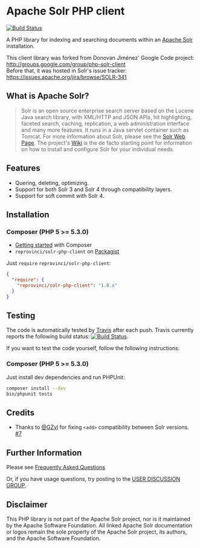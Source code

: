 # Apache Solr PHP client
[![Build Status](https://travis-ci.org/reprovinci/solr-php-client.png)](https://travis-ci.org/reprovinci/solr-php-client)

A PHP library for indexing and searching documents within an [Apache Solr](http://lucene.apache.org/solr/)
installation.

This client library was forked from Donovan Jiménez' Google Code project: http://groups.google.com/group/php-solr-client  
Before that, it was hosted in Solr's issue tracker: https://issues.apache.org/jira/browse/SOLR-341

## What is Apache Solr?
> Solr is an open source enterprise search server based on the Lucene Java search library, with XML/HTTP
  and JSON APIs, hit highlighting, faceted search, caching, replication, a web administration interface
  and many more features. It runs in a Java servlet container such as Tomcat.
> For more information about Solr, please see the [Solr Web Page](http://lucene.apache.org/solr/). The
  project's [Wiki](http://wiki.apache.org/solr/) is the de facto starting point for information on how
  to install and configure Solr for your individual needs.

## Features
 * Quering, deleting, optimizing.
 * Support for both Solr 3 and Solr 4 through compatibility layers.
 * Support for soft commit with Solr 4.

## Installation

### Composer (PHP 5 >= 5.3.0)
 * [Getting started](http://getcomposer.org/doc/00-intro.md) with Composer
 * `reprovinci/solr-php-client` on [Packagist](http://packagist.org/packages/reprovinci/solr-php-client)

Just `require` `reprovinci/solr-php-client`:

```json
{
  "require": {
    "reprovinci/solr-php-client": "1.0.x"
  }
}
```

## Testing
The code is automatically tested by [Travis](travis-ci.org/reprovinci/solr-php-client) after each push.
Travis currently reports the following build status:
[![Build Status](https://travis-ci.org/reprovinci/solr-php-client.png)](https://travis-ci.org/reprovinci/solr-php-client).

If you want to test the code yourself, follow the following instructions:

### Composer (PHP 5 >= 5.3.0)
Just install dev dependencies and run PHPUnit:

```sh
composer install --dev
bin/phpunit tests
```

## Credits

 * Thanks to [@GZyl](https://github.com/GZyl) for fixing ``<add>`` compatibility between Solr versions. [#7](https://github.com/reprovinci/solr-php-client/issues/7)

## Further Information
Please see [Frequently Asked Questions](http://code.google.com/p/solr-php-client/wiki/FAQ)

Or, if you have usage questions, try posting to the
[USER DISCUSSION GROUP](http://groups.google.com/group/php-solr-client).

## Disclaimer
This PHP library is not part of the Apache Solr project, nor is it maintained by the Apache Software Foundation.
All linked Apache Solr documentation or logos remain the sole property of the Apache Solr project, its authors,
and the Apache Software Foundation.
